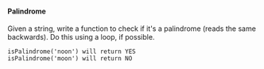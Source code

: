

#### Palindrome

Given a string, write a function to check if it's a palindrome (reads the same backwards). Do this using a loop, if possible.

    isPalindrome('noon') will return YES
    isPalindrome('moon') will return NO

